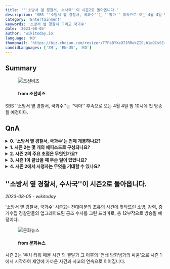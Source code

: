 ```yaml
---
title: '''소방서 옆 경찰서, 수사국''이 시즌2로 돌아옵니다.'
description: 'SBS ''소방서 옆 경찰서, 국과수''는 ''악마'' 후속으로 오는 4월 4일 밤 10시에 첫 방송될 예정이다.'
category: 'Entertainment'
keywords: '소방서 옆 경찰서 그리고 국과수'
date: '2023-08-05'
author: 'wikitoday.io'
language: 'KO'
thumbnail: 'https://biz.chosun.com/resizer/T7PaBYXeO7JRRekZISLb1oOCsSE=/650x341/smart/cloudfront-ap-northeast-1.images.arcpublishing.com/chosunbiz/2THYHQXKAZ4LLS2VCZLTKF47UA.jpg'
candidLanguages: ['ZH', 'EN-US', 'KO']
---
```


## Summary



<figure>
    <img src="https://biz.chosun.com/resizer/T7PaBYXeO7JRRekZISLb1oOCsSE=/650x341/smart/cloudfront-ap-northeast-1.images.arcpublishing.com/chosunbiz/2THYHQXKAZ4LLS2VCZLTKF47UA.jpg" alt="조선비즈" />
    <figcaption>
        <h4> from 조선비즈</h4>
    </figcaption>
</figure>


SBS ''소방서 옆 경찰서, 국과수''는 ''악마'' 후속으로 오는 4월 4일 밤 10시에 첫 방송될 예정이다.


## QnA


<details>
    <summary><b>0. '소방서 옆 경찰서, 국과수'는 언제 개봉하나요?</b></summary>
    '소방서 옆 경찰서, 국과수'는 오는 4월 4일 밤 10시에 첫 방송된다.
</details>

<details>
    <summary><b>1. 시즌 2는 몇 개의 에피소드로 구성되나요?</b></summary>
    시즌 2는 12개의 에피소드로 방송될 예정입니다.
</details>

<details>
    <summary><b>2. 시즌 2의 주요 초점은 무엇인가요?</b></summary>
    시즌 2에서는 소방, 범죄 진압, 증거 수집 경찰관의 업그레이드된 협력이 그려질 예정입니다.
</details>

<details>
    <summary><b>3. 시즌 1이 끝났을 때 무슨 일이 있었나요?</b></summary>
    시즌 1은 '주차 타워 매몰 사건'과 이어진 '연쇄 방화범과의 싸움'으로 끝났습니다.
</details>

<details>
    <summary><b>4. 시즌 2에서 시청자는 무엇을 기대할 수 있나요?</b></summary>
    시즌 2에서는 재앙에 가까운 사건과 사고가 연이어 발생할 것으로 예상됩니다.
</details>



## ''소방서 옆 경찰서, 수사국''이 시즌2로 돌아옵니다.

_2023-08-05 - wikitoday_

'소방서 옆 경찰서, 국과수' 시즌2는 전대미문의 초유의 사건에 맞닥뜨린 소방, 강력, 증거수집 경찰관들의 업그레이드된 공조 수사를 그린 드라마로, 총 12부작으로 방송될 예정이다.


<figure>
    <img src="https://cdn.mhns.co.kr/news/thumbnail/202308/558910_683707_2921_v150.jpg" alt="문화뉴스" />
    <figcaption>
        <h4> from 문화뉴스</h4>
    </figcaption>
</figure>


시즌 2는 '주차 타워 매몰 사건'의 결말과 그 이후의 '연쇄 방화범과의 싸움'으로 시즌 1에서 시작하여 재앙에 가까운 사건과 사고의 연속으로 이어집니다.
